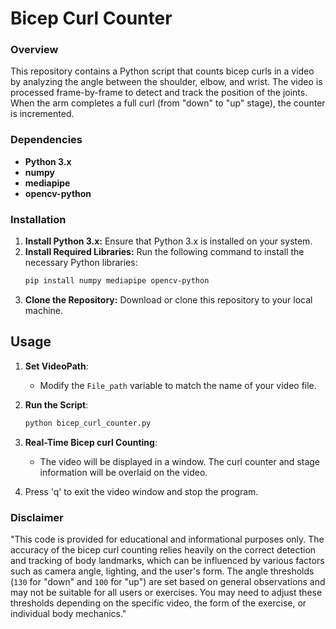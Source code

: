 #  Bicep Curl Counter

### Overview

This repository contains a Python script that counts bicep curls in a video by analyzing the angle between the shoulder, elbow, and wrist. The video is processed frame-by-frame to detect and track the position of the joints. When the arm completes a full curl (from "down" to "up" stage), the counter is incremented.

### Dependencies

- **Python 3.x**
- **numpy**
- **mediapipe**
- **opencv-python**

### Installation

1. **Install Python 3.x:** Ensure that Python 3.x is installed on your system.
2. **Install Required Libraries:** Run the following command to install the necessary Python libraries:
    ```bash
    pip install numpy mediapipe opencv-python
    ```
3. **Clone the Repository:** Download or clone this repository to your local machine.

## Usage

1. **Set VideoPath**:
   - Modify the `File_path` variable to match the name of your video file.

2. **Run the Script**:
    ```bash
    python bicep_curl_counter.py
    ```

3. **Real-Time Bicep curl Counting**:
   - The video will be displayed in a window. The curl counter and stage information will be overlaid on the video.

4. Press 'q' to exit the video window and stop the program.

### Disclaimer

"This code is provided for educational and informational purposes only. The accuracy of the bicep curl counting relies heavily on the correct detection and tracking of body landmarks, which can be influenced by various factors such as camera angle, lighting, and the user's form. The angle thresholds (`130` for "down" and `100` for "up") are set based on general observations and may not be suitable for all users or exercises. You may need to adjust these thresholds depending on the specific video, the form of the exercise, or individual body mechanics."
